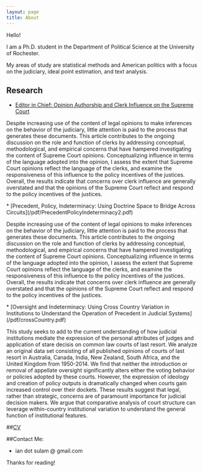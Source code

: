 ```yaml
---
layout: page
title: About
---
```


<p class="message">
  Hello!

  I am a Ph.D. student in the Department of Political Science at the University of Rochester.

  My areas of study are statistical methods and American politics with a focus on the judiciary, ideal point estimation, and text analysis.
</p>

## Research
* [Editor in Chief: Opinion Authorship and Clerk Influence on the Supreme Court](/pdf/EditorInChief.pdf)
<p class="message">
    Despite increasing use of the content of legal opinions to make inferences on the behavior of the judiciary, little attention is paid to the process that generates these documents. This article contributes to the ongoing discussion on the role and function of clerks by addressing conceptual, methodological, and empirical concerns that have hampered investigating the content of Supreme Court opinions. Conceptualizing influence in terms of the language adopted into the opinion, I assess the extent that Supreme Court opinions reflect the language of the clerks, and examine the responsiveness of this influence to the policy incentives of the justices. Overall, the results indicate that concerns over clerk influence are generally overstated and that the opinions of the Supreme Court reflect and respond to the policy incentives of the justices.
</p>
* [Precedent, Policy, Indeterminacy: Using Doctrine Space to Bridge Across Circuits](/pdf/PrecedentPolicyIndeterminacy2.pdf)
<p class="message">
    Despite increasing use of the content of legal opinions to make inferences on the behavior of the judiciary, little attention is paid to the process that generates these documents. This article contributes to the ongoing discussion on the role and function of clerks by addressing conceptual, methodological, and empirical concerns that have hampered investigating the content of Supreme Court opinions. Conceptualizing influence in terms of the language adopted into the opinion, I assess the extent that Supreme Court opinions reflect the language of the clerks, and examine the responsiveness of this influence to the policy incentives of the justices. Overall, the results indicate that concerns over clerk influence are generally overstated and that the opinions of the Supreme Court reflect and respond to the policy incentives of the justices.
</p>
* [Oversight and Indeterminacy: Using Cross Country Variation in Institutions to Understand the Operation of Precedent in Judicial Systems](/pdf/crossCountry.pdf)
<p class="message">
    This study seeks to add to the current understanding of how judicial institutions mediate the expression of the personal attributes of judges and application of stare decisis on common law courts of last resort. We analyze an original data set consisting of all published opinions of courts of last resort in Australia, Canada, India, New Zealand, South Africa, and the United Kingdom from 1950-2014. We find that neither the introduction or removal of appellate oversight significantly alters either the voting behavior or policies adopted by these courts.  However, the expression of ideology and creation of policy outputs is dramatically changed when courts gain increased control over their dockets. These results suggest that legal, rather than strategic, concerns are of paramount importance for judicial decision makers. We argue that comparative analysis of court structure can leverage within-country institutional variation to understand the general function of institutional features.
</p>

##[CV](/pdf/icscv_academic2.pdf)

##Contact Me:

* ian dot sulam @ gmail.com

Thanks for reading! 
